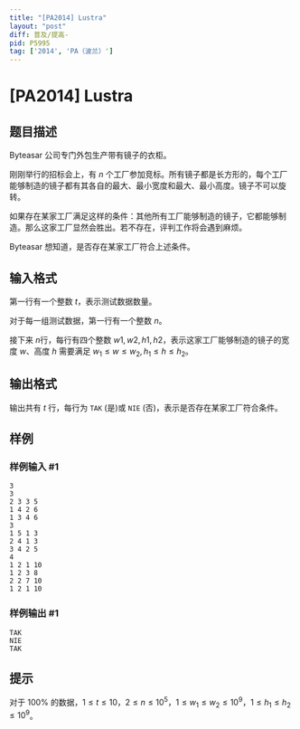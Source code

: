 ```yaml
---
title: "[PA2014] Lustra"
layout: "post"
diff: 普及/提高-
pid: P5995
tag: ['2014', 'PA（波兰）']
---
```

# [PA2014] Lustra
## 题目描述

Byteasar 公司专门外包生产带有镜子的衣柜。

刚刚举行的招标会上，有 $n$ 个工厂参加竞标。所有镜子都是长方形的，每个工厂能够制造的镜子都有其各自的最大、最小宽度和最大、最小高度。镜子不可以旋转。

如果存在某家工厂满足这样的条件：其他所有工厂能够制造的镜子，它都能够制造。那么这家工厂显然会胜出。若不存在，评判工作将会遇到麻烦。

Byteasar 想知道，是否存在某家工厂符合上述条件。
## 输入格式

第一行有一个整数 $t$，表示测试数据数量。

对于每一组测试数据，第一行有一个整数 $n$。

接下来 $n$行，每行有四个整数 $w1,w2,h1,h2$，表示这家工厂能够制造的镜子的宽度 $w$、高度 $h$ 需要满足 $w_1\le w\le w_2,h_1\le h\le h_2$。
## 输出格式

输出共有 $t$ 行，每行为 `TAK` (是)或 `NIE` (否)，表示是否存在某家工厂符合条件。
## 样例

### 样例输入 #1
```
3
3
2 3 3 5
1 4 2 6
1 3 4 6
3
1 5 1 3
2 4 1 3
3 4 2 5
4
1 2 1 10
1 2 3 8
2 2 7 10
1 2 1 10
```
### 样例输出 #1
```
TAK
NIE
TAK
```
## 提示

对于 $100\%$ 的数据，$1\le t\le 10$，$2\le n\le 10^5$，$1\le w_1\le w_2\le 10^9$，$1\le h_1\le h_2\le 10^9$。
